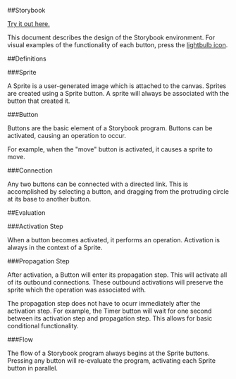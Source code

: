 ##Storybook

[Try it out here.](http://storybook.simonlast.org)

This document describes the design of the Storybook environment. For visual examples of the functionality of each button, press the [lightbulb icon](http://storybook.simonlast.org).

##Definitions

###Sprite

A Sprite is a user-generated image which is attached to the canvas. Sprites are created using a Sprite button. A sprite will always be associated with the button that created it.

###Button

Buttons are the basic element of a Storybook program. Buttons can be activated, causing an operation to occur. 

For example, when the "move" button is activated, it causes a sprite to move.

###Connection

Any two buttons can be connected with a directed link. This is accomplished by selecting a button, and dragging from the protruding circle at its base to another button.

##Evaluation

###Activation Step

When a button becomes activated, it performs an operation. Activation is always in the context of a Sprite.

###Propagation Step

After activation, a Button will enter its propagation step. This will activate all of its outbound connections. These outbound activations will preserve the sprite which the operation was associated with.

The propagation step does not have to ocurr immediately after the activation step. For example, the Timer button will wait for one second between its activation step and propagation step. This allows for basic conditional functionality.

###Flow

The flow of a Storybook program always begins at the Sprite buttons. Pressing any button will re-evaluate the program, activating each Sprite button in parallel.